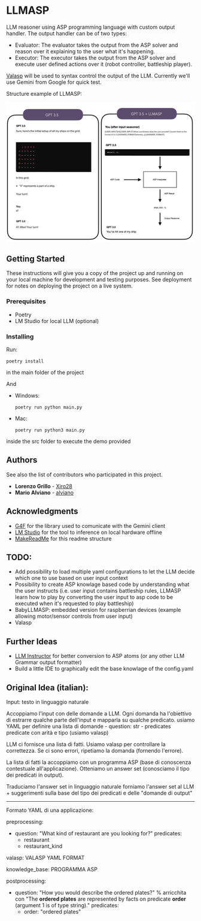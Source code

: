                 






















































 
# LLMASP

LLM reasoner using ASP programming language with custom output handler. 
The output handler can be of two types:
 - Evaluator: The evaluator takes the output from the ASP solver and reason over it explaining to the user what it's happening.
 - Executor: The executor takes the output from the ASP solver and execute user defined actions over it (robot controller, battleship player).

[Valasp](https://github.com/alviano/valasp) will be used to syntax control the output of the LLM. Currently we'll use Gemini from Google for quick test.

Structure example of LLMASP:

![first_example](./battleship_image.png)
 
## Getting Started

These instructions will give you a copy of the project up and running on
your local machine for development and testing purposes. See deployment
for notes on deploying the project on a live system.
 
### Prerequisites

- Poetry
- LM Studio for local LLM (optional)
 
### Installing

Run:

    poetry install

in the main folder of the project

And

- Windows:

      poetry run python main.py

- Mac:

      poetry run python3 main.py

inside the src folder to execute the demo provided
 
## Authors

See also the list of contributors who participated in this project.

- **Lorenzo Grillo** - [Xiro28](https://github.com/Xiro28)
- **Mario Alviano** - [alviano](https://github.com/alviano)

 
## Acknowledgments

- [G4F](https://github.com/xtekky/gpt4free) for the library used to comunicate with the Gemini client
- [LM Studio](https://lmstudio.ai) for the tool to inference on local hardware offline
- [MakeReadMe](https://www.makeread.me/generator/purplebooth-a-good-readme-template) for this readme structure

## TODO:
 - Add possibility to load multiple yaml configurations to let the LLM decide which one to use based on user input context
 - Possibility to create ASP knowlage based code by understanding what the user instructs (i.e. user input contains battleship rules, LLMASP learn how to play by converting the user input to asp code to be executed when it's requested to play battleship)
 - BabyLLMASP: embedded version for raspberrian devices (example allowing motor/sensor controls from user input)
 - Valasp

## Further Ideas
 - [LLM Instructor](https://python.useinstructor.com) for better conversion to ASP atoms (or any other LLM Grammar output formatter)
 - Build a little IDE to graphically edit the base knowlage of the config.yaml

## Original Idea (italian):

Input: testo in linguaggio naturale
 
Accoppiamo l'input con delle domande a LLM. Ogni domanda ha l'obiettivo di estrarre qualche parte dell'input e mapparla su qualche predicato.
    usiamo YAML per definire una lista di domande
    - question: str
    - predicates
        predicate con arità e tipo (usiamo valasp)
 
LLM ci fornisce una lista di fatti. Usiamo valasp per controllare la correttezza. Se ci sono errori, ripetiamo la domanda (fornendo l'errore).
 
La lista di fatti la accoppiamo con un programma ASP (base di conoscenza contestuale all'applicazione). Otteniamo un answer set (conosciamo il tipo dei predicati in output).
 
Traduciamo l'answer set in linguaggio naturale
    forniamo l'answer set al LLM + suggerimenti sulla base del tipo dei predicati e delle "domande di output"
    
----
 
Formato YAML di una applicazione:
    
preprocessing:
  - question: "What kind of restaurant are you looking for?"
    predicates:
      - restaurant
      - restaurant_kind
 
valasp:
  VALASP YAML FORMAT
 
knowledge_base:
  PROGRAMMA ASP
 
postprocessing:
  - question: "How you would describe the ordered plates?"   % arricchita con "The **ordered plates** are represented by facts on predicate **order** (argument 1 is of type string)."
    predicates:
      - order: "ordered plates"
